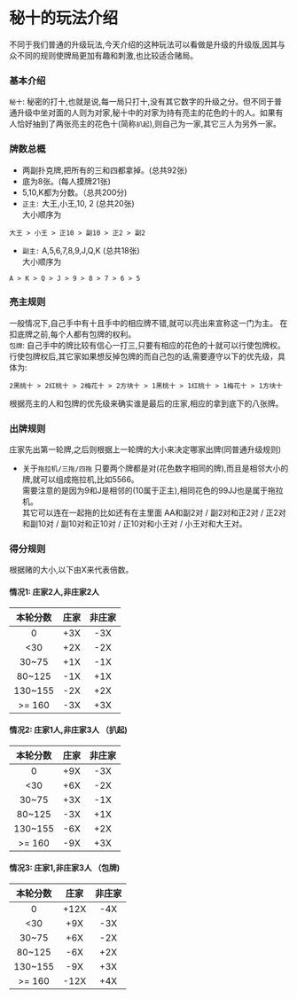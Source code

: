 秘十的玩法介绍
========


不同于我们普通的升级玩法,今天介绍的这种玩法可以看做是升级的升级版,因其与众不同的规则使牌局更加有趣和刺激,也比较适合赌局。

### 基本介绍
<code>秘十</code>: 秘密的打十,也就是说,每一局只打十,没有其它数字的升级之分。但不同于普通升级中坐对面的人则为对家,秘十中的对家为持有亮主的花色的十的人。如果有人恰好抽到了两张亮主的花色十(简称<code>扒起</code>),则自己为一家,其它三人为另外一家。

### 牌数总概
- 两副扑克牌,把所有的三和四都拿掉。(总共92张)
- 底为8张。(每人摸牌21张)
- 5,10,K都为分数。（总共200分)
- <code>正主:</code> 大王,小王,10, 2 (总共20张)<br>
大小顺序为
```
大王 > 小王 > 正10 > 副10 > 正2 > 副2
```

- <code>副主:</code> A,5,6,7,8,9,J,Q,K (总共18张)<br>
大小顺序为
```
A > K > Q > J > 9 > 8 > 7 > 6 > 5
```


### 亮主规则
一般情况下,自己手中有十且手中的相应牌不错,就可以亮出来宣称这一门为主。
在扣底牌之前,每个人都有包牌的权利。<br>
<code>包牌</code>: 自己手中的牌比较有信心一打三,只要有相应的花色的十就可以行使包牌权。行使包牌权后,其它家如果想反掉包牌的而自己包的话,需要遵守以下的优先级，具体为:
```
2黑桃十 > 2红桃十 > 2梅花十 > 2方块十 > 1黑桃十 > 1红桃十 > 1梅花十 > 1方块十
```
根据亮主的人和包牌的优先级来确实谁是最后的庄家,相应的拿到底下的八张牌。

### 出牌规则
庄家先出第一轮牌,之后则根据上一轮牌的大小来决定哪家出牌(同普通升级规则)

- 关于<code>拖拉机/三拖/四拖</code>
只要两个牌都是对(花色数字相同的牌),而且是相邻大小的牌,就可以组成拖拉机,比如5566。<br>
需要注意的是因为9和J是相邻的(10属于正主),相同花色的99JJ也是属于拖拉机。<br>
其它可以连在一起拖的比如还有在主里面 AA和副2对 / 副2对和正2对 / 正2对和副10对 / 副10对和正10对 / 正10对和小王对 / 小王对和大王对。

### 得分规则
根据赌的大小,以下由X来代表倍数。
#### 情况1: 庄家2人,非庄家2人

| 本轮分数      | 庄家            |非庄家 |
| :-----------: |:---------------:|:-----:|
| 0             | +3X             | -3X   |
| <30           | +2X             | -2X   |
| 30~75         | +1X             | -1X   |
| 80~125        | -1X             | +1X   |
| 130~155       | -2X             | +2X   |
| >= 160        | -3X             | +3X   |


#### 情况2: 庄家1人,非庄家3人 （扒起)

| 本轮分数      | 庄家            |非庄家 |
| :-----------: |:---------------:|:-----:|
| 0             | +9X             | -3X   |
| <30           | +6X             | -2X   |
| 30~75         | +3X             | -1X   |
| 80~125        | -3X             | +1X   |
| 130~155       | -6X             | +2X   |
| >= 160        | -9X             | +3X   |

#### 情况3: 庄家1,非庄家3人 （包牌)

| 本轮分数      | 庄家            |非庄家 |
| :-----------: |:---------------:|:-----:|
| 0             | +12X             | -4X   |
| <30           | +9X             | -3X   |
| 30~75         | +6X             | -2X   |
| 80~125        | -6X             | +2X   |
| 130~155       | -9X             | +3X   |
| >= 160        | -12X            | +4X   |


